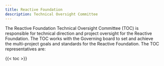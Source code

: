 ```yaml
---
title: Reactive Foundation
description: Technical Oversight Committee
---
```


The Reactive Foundation Technical Oversight Committee (TOC) is responsible for technical direction and project oversight for the Reactive Foundation. The TOC works with the Governing board to set and achieve the multi-project goals and standards for the Reactive Foundation. The TOC representatives are:

{{< toc >}}
